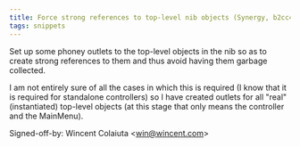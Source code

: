 ```yaml
---
title: Force strong references to top-level nib objects (Synergy, b2cc476)
tags: snippets
---
```


Set up some phoney outlets to the top-level objects in the nib so as to create strong references to them and thus avoid having them garbage collected.

I am not entirely sure of all the cases in which this is required (I know that it is required for standalone controllers) so I have created outlets for all "real" (instantiated) top-level objects (at this stage that only means the controller and the MainMenu).

Signed-off-by: Wincent Colaiuta &lt;win@wincent.com&gt;

